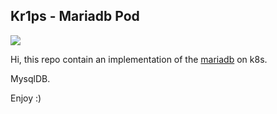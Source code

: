 ## Kr1ps - Mariadb Pod
![](http://kr1ps.com/wp-content/uploads/2020/03/navigate-to-start-letter-k-sign-180x180.png)

Hi, this repo contain an implementation of the [mariadb](https://hub.docker.com/_/mariadb) on k8s. 


MysqlDB.

Enjoy  :)


